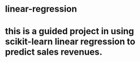 # linear-regression
# this is a guided project in using scikit-learn linear regression to predict sales revenues.

